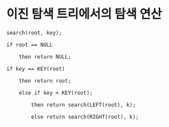 # 이진 탐색 트리에서의 탐색 연산

    search(root, key);

    if root == NULL

        then return NULL;

    if key == KEY(root)

        then return root;

        else if key < KEY(root);

            then return search(LEFT(root), k);

            else return search(RIGHT(root), k);